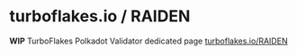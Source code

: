 # turboflakes.io / RAIDEN

**WIP** TurboFlakes Polkadot Validator dedicated page [turboflakes.io/RAIDEN](https://www.turboflakes.io/#/polkadot?n=16#raiden)
 